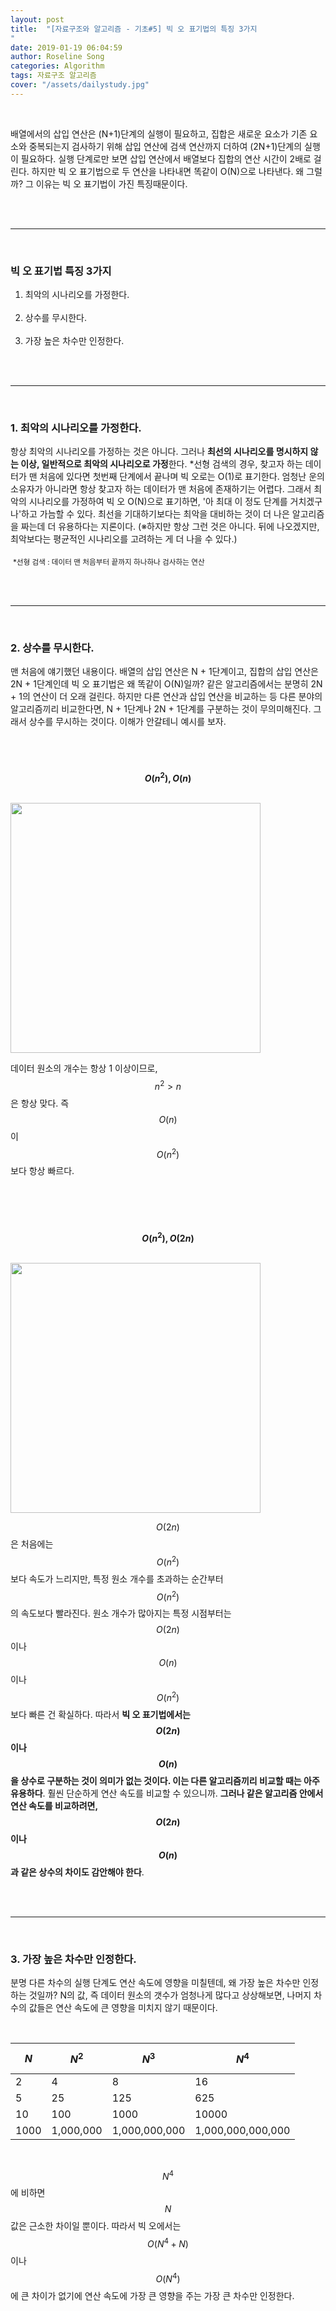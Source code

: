 ```yaml
---
layout: post
title:  "[자료구조와 알고리즘 - 기초#5] 빅 오 표기법의 특징 3가지
"
date: 2019-01-19 06:04:59
author: Roseline Song
categories: Algorithm
tags: 자료구조 알고리즘 
cover: "/assets/dailystudy.jpg"
---
```


<br>

배열에서의 삽입 연산은 (N+1)단계의 실행이 필요하고, 집합은 새로운 요소가 기존 요소와 중복되는지 검사하기 위해 삽입 연산에 검색 연산까지 더하여 (2N+1)단계의 실행이 필요하다. 실행 단계로만 보면 삽입 연산에서 배열보다 집합의 연산 시간이 2배로 걸린다. 하지만 빅 오 표기법으로 두 연산을 나타내면 똑같이 O(N)으로 나타낸다. 왜 그럴까? 그 이유는 빅 오 표기법이 가진 특징때문이다.  

<br>
<br>
 
<hr>

<br>

### 빅 오 표기법 특징 3가지

1. 최악의 시나리오를 가정한다.<br><br>
2. 상수를 무시한다.<br><br>
3. 가장 높은 차수만 인정한다.

​<br>
<br>
 
<hr>

<br>

### 1. 최악의 시나리오를 가정한다.

항상 최악의 시나리오를 가정하는 것은 아니다. 그러나 **최선의 시나리오를 명시하지 않는 이상, 일반적으로 최악의 시나리오로 가정**한다. *선형 검색의 경우, 찾고자 하는 데이터가 맨 처음에 있다면 첫번째 단계에서 끝나며 빅 오로는 O(1)로 표기한다. 엄청난 운의 소유자가 아니라면 항상 찾고자 하는 데이터가 맨 처음에 존재하기는 어렵다. 그래서 최악의 시나리오를 가정하여 빅 오 O(N)으로 표기하면, '아 최대 이 정도 단계를 거치겠구나'하고 가늠할 수 있다. 최선을 기대하기보다는 최악을 대비하는 것이 더 나은 알고리즘을 짜는데 더 유용하다는 지론이다. (※하지만 항상 그런 것은 아니다. 뒤에 나오겠지만, 최악보다는 평균적인 시나리오를 고려하는 게 더 나을 수 있다.) 

​
<sub>*선형 검색 : 데이터 맨 처음부터 끝까지 하나하나 검사하는 연산</sub>


​<br>
<br>
 
<hr>

<br>

### 2. 상수를 무시한다.

맨 처음에 얘기했던 내용이다. 배열의 삽입 연산은 N + 1단계이고, 집합의 삽입 연산은 2N + 1단계인데 빅 오 표기법은 왜 똑같이 O(N)일까? 같은 알고리즘에서는 분명히 2N + 1의 연산이 더 오래 걸린다. 하지만 다른 연산과 삽입 연산을 비교하는 등 다른 분야의 알고리즘끼리 비교한다면, N + 1단계나 2N + 1단계를 구분하는 것이 무의미해진다. 그래서 상수를 무시하는 것이다. 이해가 안갈테니 예시를 보자. 

<br>

​**$$O(n^2), O(n)$$**

<br>

<img src="https://postfiles.pstatic.net/MjAxOTAxMTRfMTM2/MDAxNTQ3NDQ5NDA2NzQ0.NFgY-hwyg18O7n-GmJDLV-fEhbBX-a7tBl-AC-QiR4kg.IHxvVJkFFe9Yx6e01R-LrrlZWQ1CFV1UmjgU2pPOVhcg.PNG.guseod24/%EA%B7%B8%EB%A6%BC1.png?type=w966" style="width:400px;">

<br>

데이터 원소의 개수는 항상 1 이상이므로, $$n^2 > n$$ 은 항상 맞다. 즉 $$O(n)$$이 $$O(n^2)$$보다 항상 빠르다. 

<br>
<br>


​**$$O(n^2), O(2n)$$**

<br>

<img src="https://postfiles.pstatic.net/MjAxOTAxMTRfMTEw/MDAxNTQ3NDQ5NjAyMDY3.91l8ikCnwxSeacyq4kGFPeHWOG637TMIzFJoZvkm1Ygg.SjOxGadJvr4FT1rfLoTykyKPvZkLnKSanzhE-PfSk2wg.PNG.guseod24/%EA%B7%B8%EB%A6%BC2.png?type=w966" style="width:400px;">

<br>

$$O(2n)$$은 처음에는 $$O(n^2)$$보다 속도가 느리지만, 특정 원소 개수를 초과하는 순간부터 $$O(n^2)$$의 속도보다 빨라진다. 원소 개수가 많아지는 특정 시점부터는 $$O(2n)$$이나 $$O(n)$$이나 $$O(n^2)$$보다 빠른 건 확실하다. 따라서 **빅 오 표기법에서는 $$O(2n)$$이나 $$O(n)$$을 상수로 구분하는 것이 의미가 없는 것이다. 이는 다른 알고리즘끼리 비교할 때는 아주 유용하다**. 훨씬 단순하게 연산 속도를 비교할 수 있으니까. **그러나 같은 알고리즘 안에서 연산 속도를 비교하려면, $$O(2n)$$이나 $$O(n)$$과 같은 상수의 차이도 감안해야 한다**.  

​<br>
<br>
 
<hr>

<br>

### 3. 가장 높은 차수만 인정한다.

분명 다른 차수의 실행 단계도 연산 속도에 영향을 미칠텐데, 왜 가장 높은 차수만 인정하는 것일까? N의 값, 즉 데이터 원소의 갯수가 엄청나게 많다고 상상해보면, 나머지 차수의 값들은 연산 속도에 큰 영향을 미치지 않기 때문이다. 

<br>

$$N$$ | $$N^2$$ | $$N^3$$ | $$N^4$$ 
--|----|----|---
2 | 4 | 8 | 16
5 | 25|125| 625
10|100|1000| 10000
1000 | 1,000,000 | 1,000,000,000 | 1,000,000,000,000

<br>

$$N^4$$에 비하면 $$N$$ 값은 근소한 차이일 뿐이다. 따라서 빅 오에서는 $$O(N^4+N)$$이나 $$O(N^4)$$에 큰 차이가 없기에 연산 속도에 가장 큰 영향을 주는 가장 큰 차수만 인정한다.

<br>
<br>
